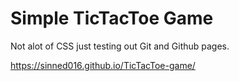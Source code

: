 # Simple TicTacToe Game

Not alot of CSS just testing out Git and Github pages.

https://sinned016.github.io/TicTacToe-game/
